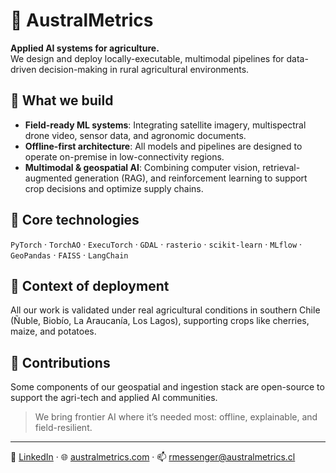 # 🌿 AustralMetrics

**Applied AI systems for agriculture.**  
We design and deploy locally-executable, multimodal pipelines for data-driven decision-making in rural agricultural environments.

## 🚜 What we build

- **Field-ready ML systems**: Integrating satellite imagery, multispectral drone video, sensor data, and agronomic documents.
- **Offline-first architecture**: All models and pipelines are designed to operate on-premise in low-connectivity regions.
- **Multimodal & geospatial AI**: Combining computer vision, retrieval-augmented generation (RAG), and reinforcement learning to support crop decisions and optimize supply chains.

## 🧠 Core technologies

`PyTorch` · `TorchAO` · `ExecuTorch` · `GDAL` · `rasterio` · `scikit-learn` · `MLflow` · `GeoPandas` · `FAISS` · `LangChain`

## 📍 Context of deployment

All our work is validated under real agricultural conditions in southern Chile (Ñuble, Biobío, La Araucanía, Los Lagos), supporting crops like cherries, maize, and potatoes.

## 🤝 Contributions

Some components of our geospatial and ingestion stack are open-source to support the agri-tech and applied AI communities.

> We bring frontier AI where it’s needed most: offline, explainable, and field-resilient.

---
🔗 [LinkedIn](https://www.linkedin.com/company/australmetrics) · 🌐 [australmetrics.com](https://australmetrics.com) · 📫 rmessenger@australmetrics.cl

